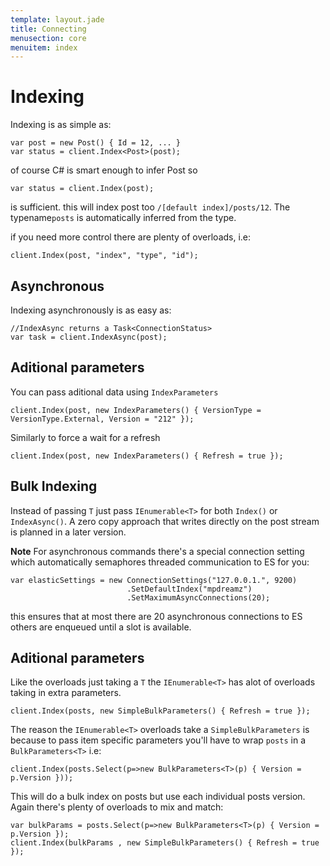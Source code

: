 ```yaml
---
template: layout.jade
title: Connecting
menusection: core
menuitem: index
---
```



# Indexing

Indexing is as simple as:

	var post = new Post() { Id = 12, ... }
	var status = client.Index<Post>(post);

of course C# is smart enough to infer Post so

	var status = client.Index(post);

is sufficient. this will index post too `/[default index]/posts/12`. The typename`posts` is automatically inferred from the type.

if you need more control there are plenty of overloads, i.e:

	client.Index(post, "index", "type", "id");

## Asynchronous

Indexing asynchronously is as easy as:

	//IndexAsync returns a Task<ConnectionStatus>
	var task = client.IndexAsync(post);


## Aditional parameters

You can pass aditional data using `IndexParameters`

	client.Index(post, new IndexParameters() { VersionType = VersionType.External, Version = "212" });

Similarly to force a wait for a refresh 

	client.Index(post, new IndexParameters() { Refresh = true });

## Bulk Indexing

Instead of passing `T` just pass `IEnumerable<T>` for both `Index()` or `IndexAsync()`. A zero copy approach that writes directly on the post stream is planned in a later version.

**Note**
For asynchronous commands there's a special connection setting which automatically semaphores threaded communication
to ES for you:

	var elasticSettings = new ConnectionSettings("127.0.0.1.", 9200)
							  .SetDefaultIndex("mpdreamz")
							  .SetMaximumAsyncConnections(20);

this ensures that at most there are 20 asynchronous connections to ES others are enqueued until a slot is 
available.

## Aditional parameters
Like the overloads just taking a `T` the `IEnumerable<T>` has alot of overloads taking in extra parameters. 

	client.Index(posts, new SimpleBulkParameters() { Refresh = true });

The reason the `IEnumerable<T>` overloads take a `SimpleBulkParameters` is because to pass item specific parameters you'll have to wrap `posts` in a `BulkParameters<T>` i.e:

	client.Index(posts.Select(p=>new BulkParameters<T>(p) { Version = p.Version }));

This will do a bulk index on posts but use each individual posts version. Again there's plenty of overloads to mix and match:

	var bulkParams = posts.Select(p=>new BulkParameters<T>(p) { Version = p.Version });
	client.Index(bulkParams , new SimpleBulkParameters() { Refresh = true });


 

